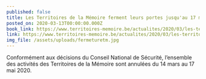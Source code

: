 ```yaml
---
published: false
title: Les Territoires de la Mémoire ferment leurs portes jusqu'au 17 mai !
posted_on: 2020-03-13T00:00:00.000Z
book_link: https://www.territoires-memoire.be/actualites/2020/03/les-territoires-de-la-memoire-ferment-leurs-portes-jusquau-3-avril/
link: https://www.territoires-memoire.be/actualites/2020/03/les-territoires-de-la-memoire-ferment-leurs-portes-jusquau-3-avril/
img_file: /assets/uploads/fermeturetm.jpg
---
```

Conformément aux décisions du Conseil National de Sécurité, l’ensemble des activités des Territoires de la Mémoire sont annulées du 14 mars au 17 mai 2020.